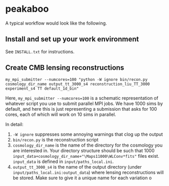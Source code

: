 # peakaboo

A typical workflow would look like the following.

## Install and set up your work environment

See `INSTALL.txt` for instructions.

## Create CMB lensing reconstructions 

```
my_mpi_submitter --numcores=100 "python -W ignore bin/recon.py cosmology_dir_name output_tt_3000_s4 reconstruction_liu_TT_3000 experiment_s4 TT default_1d_bin"
```

Here, `my_mpi_submitter --numcores=100` is a schematic representation of whatever script you use to submit parallel MPI jobs. We have 1000 sims by default, and here this is just representing a submission that asks for 100 cores, each of which will work on 10 sims in parallel.

In detail:

1. `-W ignore` suppresses some annoying warnings that clog up the output
2. `bin/recon.py` is the reconstruction script
3. `cosmology_dir_name` is the name of the directory for the cosmology you are interested in. Your directory structure should be such that 1000 `input_data+cosmology_dir_name+"\Maps11000\WLConv*fits"` files exist. `input_data` is defined in `input/paths_local.ini`.
4. `output_tt_3000_s4` is the name of the output directory (under `input/paths_local.ini:output_data`) where lensing reconstructions will be stored. Make sure to give it a unique name for each variation o

